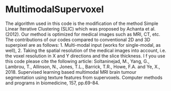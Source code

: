 # MultimodalSupervoxel
The algorithm used in this code is the modification of the method Simple Linear Iterative Clustering (SLIC) which was proposed by Achanta et al. (2012).  Our method is optimized for medical images such as MRI, CT, etc. The contributions of our codes compared to conventional 2D and 3D superpixel are as follows:  1. Multi-modal input (works for single-modal, as well),  2. Taking the spatial resolution of the medical images into account, i.e. the voxel resolution in X and Y directions and the slice thickness. I f you use this code please cite the following article: 
Soltaninejad, M., Yang, G., Lambrou, T., Allinson, N., Jones, T.L., Barrick, T.R., Howe, F.A. and Ye, X., 2018. Supervised learning based multimodal MRI brain tumour segmentation using texture features from supervoxels. Computer methods and programs in biomedicine, 157, pp.69-84.
